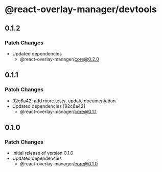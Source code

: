 # @react-overlay-manager/devtools

## 0.1.2

### Patch Changes

- Updated dependencies
  - @react-overlay-manager/core@0.2.0

## 0.1.1

### Patch Changes

- 92c6a42: add more tests, update documentation
- Updated dependencies [92c6a42]
  - @react-overlay-manager/core@0.1.1

## 0.1.0

### Patch Changes

- Initial release of version 0.1.0
- Updated dependencies
  - @react-overlay-manager/core@0.1.0
